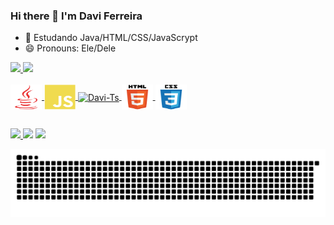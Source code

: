 ### Hi there 👋 I'm Davi Ferreira

- 🌱 Estudando Java/HTML/CSS/JavaScrypt
- 😄 Pronouns: Ele/Dele


 <div>
  <a href="https://github.com/DaviFerreira98">
  <img height="180em" src="https://github-readme-stats.vercel.app/api?username=DaviFerreira98&show_icons=true&theme=dark&include_all_commits=true&count_private=true"/>
  <img height="180em" src="https://github-readme-stats.vercel.app/api/top-langs/?username=DaviFerreira98&theme=dark&layout=compact&langs_count=20"/>                    
</div>

  <div style="display: inline_block"><br>
  <img align="center" alt="Davi-Ts" height="40" width="50" src="https://raw.githubusercontent.com/devicons/devicon/master/icons/java/java-plain.svg">
  <img align="center" alt="Davi-Ts" height="40" width="50" src="https://raw.githubusercontent.com/devicons/devicon/master/icons/javascript/javascript-plain.svg">
  <img align="center" alt="Davi-Ts" height="40" width="50"src="https://cdn.jsdelivr.net/gh/devicons/devicon/icons/mysql/mysql-plain-wordmark.svg">
    <img align="center" alt="Davi-Ts" height="40" width="50" src="https://raw.githubusercontent.com/devicons/devicon/master/icons/html5/html5-original-wordmark.svg">
   <img align="center" alt="Davi-Ts" height="40" width="50" src="https://raw.githubusercontent.com/devicons/devicon/master/icons/css3/css3-original-wordmark.svg">
</div>
  
 ##
 
  <div> 
  <a href="https://www.linkedin.com/in/davi-ferreira-da-silva-8561b6125/" target="_blank"><img src="https://img.shields.io/badge/-LinkedIn-%230077B5?style=for-the-badge&logo=linkedin&logoColor=white" target="_blank" /a>
  <a href="https://www.instagram.com/davi98_ferreira/" target="_blank"><img src="https://img.shields.io/badge/-Instagram-%23E4405F?style=for-the-badge&logo=instagram&logoColor=white" target="_blank"></a>
   <a href="https://mail.google.com/mail/u/1/?ogbl#inbox" target="_blank"><img src="https://img.shields.io/badge/Gmail-D14836?style=for-the-badge&logo=gmail&logoColor=white" target="_blank"></a>
    </div>
   
   ![Snake animation](https://github.com/DaviFerreira98/DaviFerreira98/blob/output/github-contribution-grid-snake.svg)
  
